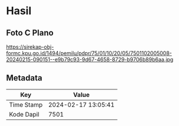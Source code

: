 # Hasil

## Foto C Plano

https://sirekap-obj-formc.kpu.go.id/1494/pemilu/pdpr/75/01/10/20/05/7501102005008-20240215-090151--e9b79c93-9d67-4658-8729-b9706b89b6aa.jpg


## Metadata

| Key        | Value               |
| ---------- | ------------------- |
| Time Stamp | 2024-02-17 13:05:41 |
| Kode Dapil | 7501                |



